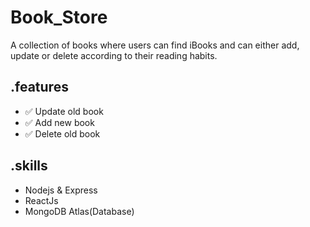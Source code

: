# Book_Store
A collection of books where users can find iBooks and can either add, update or delete according to their reading habits.

## .features
 - ✅ Update old book
 - ✅ Add new book
 - ✅ Delete old book

## .skills 
- Nodejs & Express
- ReactJs
- MongoDB Atlas(Database)
